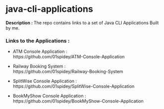 # java-cli-applications
<strong>Description : </strong>
The repo contains links to a set of Java CLI Applications Built by me.

<h3>Links to the Applications : </h3>
<ul>
  <li>ATM Console Application : </li> https://github.com/01spidey/ATM-Console-Application
  <p></p>
  <li>Railway Booking System : </li> https://github.com/01spidey/Railway-Booking-System
  <p></p>
  <li>SplitWise Console Application : </li> https://github.com/01spidey/SplitWise-Console-Application
  <p></p>
  <li>BookMyShow Console Application : </li> https://github.com/01spidey/BookMyShow-Console-Application
</ul>

